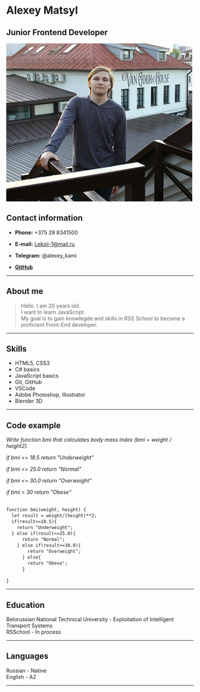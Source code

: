 # **Alexey Matsyl**

## Junior Frontend Developer  
![Photo](cv_photo.jpg)

## Contact information  
 * **Phone:**  +375 29 8341500 

 * **E-mail:** Leksij-1@mail.ru  

 * **Telegram:** @alexey_kami  

 * [**GitHub**](https://github.com/AlexiyKami)  

***

## About me
 > Hello. I am 20 years old.  
 > I want to learn JavaScript.   
 > My goal is to gain knowlegde and skills in RSS School to become a proficient Front-End developer.  


***  

## Skills
 * HTML5, CSS3
 * C# basics
 * JavaScript basics
 * Git, GitHub
 * VSCode
 * Adobe Photoshop, Illustrator
 * Blender 3D  

 ***  
 
## Code example
*Write function bmi that calculates body mass index (bmi = weight / height2).*

*if bmi <= 18.5 return "Underweight"*

*if bmi <= 25.0 return "Normal"*

*if bmi <= 30.0 return "Overweight"*

*if bmi > 30 return "Obese"*
```

function bmi(weight, height) {
  let result = weight/(height)**2;
  if(result<=18.5){
    return "Underweight";
  } else if(result<=25.0){
      return "Normal";
    } else if(result<=30.0){
        return "Overweight";
      } else{
        return "Obese";
      }    
  
}
```  

***  

## Education
Belorussian National Technical University - Exploitation of Intelligent Transport Systems  
RSSchool - In process  

***  

## Languages
Russian - Native  
English - A2  

***
